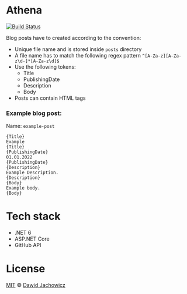 # Athena

[![Build Status](https://dev.azure.com/djacho11/Athena/_apis/build/status/Build%20and%20Test?branchName=master)](https://dev.azure.com/djacho11/Athena/_build/latest?definitionId=5&branchName=master)

Blog posts have to created according to the convention:
- Unique file name and is stored inside `posts` directory
- A file name has to match the following regex pattern `^[A-Za-z][A-Za-z\d-]*[A-Za-z\d]$`
- Use the following tokens:
    - Title
    - PublishingDate
    - Description
    - Body
- Posts can contain HTML tags

### Example blog post:
Name: `example-post`
```
{Title}
Example
{Title}
{PublishingDate}
01.01.2022
{PublishingDate}
{Description}
Example Description.
{Description}
{Body}
Example body.
{Body}
```

# Tech stack
- .NET 6
- ASP.NET Core
- GitHub API

# License
[MIT](LICENSE) © [Dawid Jachowicz](https://github.com/SirSpec)